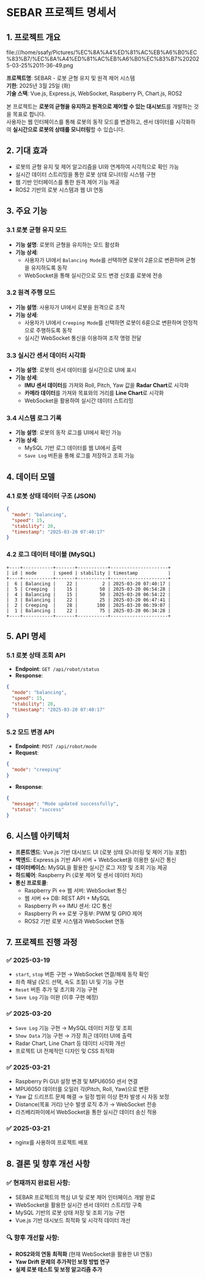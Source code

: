 # SEBAR 프로젝트 명세서

## 1. 프로젝트 개요
file:///home/ssafy/Pictures/%EC%8A%A4%ED%81%AC%EB%A6%B0%EC%83%B7/%EC%8A%A4%ED%81%AC%EB%A6%B0%EC%83%B7%202025-03-25%2011-36-49.png

**프로젝트명**: SEBAR - 로봇 균형 유지 및 원격 제어 시스템  
**기한**: 2025년 3월 25일 (화)  
**기술 스택**: Vue.js, Express.js, WebSocket, Raspberry Pi, Chart.js, ROS2  

본 프로젝트는 **로봇의 균형을 유지하고 원격으로 제어할 수 있는 대시보드**를 개발하는 것을 목표로 합니다.  
사용자는 웹 인터페이스를 통해 로봇의 동작 모드를 변경하고, 센서 데이터를 시각화하여 **실시간으로 로봇의 상태를 모니터링**할 수 있습니다.

## 2. 기대 효과

- 로봇의 균형 유지 및 제어 알고리즘을 UI와 연계하여 시각적으로 확인 가능
- 실시간 데이터 스트리밍을 통한 로봇 상태 모니터링 시스템 구현
- 웹 기반 인터페이스를 통한 원격 제어 기능 제공
- ROS2 기반의 로봇 시스템과 웹 UI 연동

## 3. 주요 기능

### 3.1 로봇 균형 유지 모드
- **기능 설명**: 로봇의 균형을 유지하는 모드 활성화
- **기능 상세**:
  - 사용자가 UI에서 `Balancing Mode`를 선택하면 로봇이 2륜으로 변환하며 균형을 유지하도록 동작
  - WebSocket을 통해 실시간으로 모드 변경 신호를 로봇에 전송

### 3.2 원격 주행 모드
- **기능 설명**: 사용자가 UI에서 로봇을 원격으로 조작
- **기능 상세**:
  - 사용자가 UI에서 `Creeping Mode`를 선택하면 로봇이 6륜으로 변환하며 안정적으로 주행하도록 동작
  - 실시간 WebSocket 통신을 이용하여 조작 명령 전달

### 3.3 실시간 센서 데이터 시각화
- **기능 설명**: 로봇의 센서 데이터를 실시간으로 UI에 표시
- **기능 상세**:
  - **IMU 센서 데이터**를 가져와 Roll, Pitch, Yaw 값을 **Radar Chart**로 시각화
  - **카메라 데이터**를 가져와 목표와의 거리를 **Line Chart**로 시각화
  - WebSocket을 활용하여 실시간 데이터 스트리밍

### 3.4 시스템 로그 기록
- **기능 설명**: 로봇의 동작 로그를 UI에서 확인 가능
- **기능 상세**:
  - MySQL 기반 로그 데이터를 웹 UI에서 출력
  - `Save Log` 버튼을 통해 로그를 저장하고 조회 가능

## 4. 데이터 모델

### 4.1 로봇 상태 데이터 구조 (JSON)
```json
{
  "mode": "balancing",
  "speed": 15,
  "stability": 20,
  "timestamp": "2025-03-20 07:40:17"
}
```

### 4.2 로그 데이터 테이블 (MySQL)
```
+----+-----------+-------+-----------+---------------------+
| id | mode      | speed | stability | timestamp           |
+----+-----------+-------+-----------+---------------------+
|  6 | Balancing |    22 |         2 | 2025-03-20 07:40:17 |
|  5 | Creeping  |    15 |        50 | 2025-03-20 06:54:28 |
|  4 | Balancing |    15 |        50 | 2025-03-20 06:54:22 |
|  3 | Balancing |    22 |        25 | 2025-03-20 06:47:41 |
|  2 | Creeping  |    28 |       100 | 2025-03-20 06:39:07 |
|  1 | Balancing |    22 |        75 | 2025-03-20 06:34:28 |
+----+-----------+-------+-----------+---------------------+
```

## 5. API 명세

### 5.1 로봇 상태 조회 API
- **Endpoint**: `GET /api/robot/status`
- **Response**:
```json
{
  "mode": "balancing",
  "speed": 15,
  "stability": 20,
  "timestamp": "2025-03-20 07:40:17"
}
```

### 5.2 모드 변경 API
- **Endpoint**: `POST /api/robot/mode`
- **Request**:
```json
{
  "mode": "creeping"
}
```
- **Response**:
```json
{
  "message": "Mode updated successfully",
  "status": "success"
}
```

## 6. 시스템 아키텍처

- **프론트엔드**: Vue.js 기반 대시보드 UI (로봇 상태 모니터링 및 제어 기능 포함)
- **백엔드**: Express.js 기반 API 서버 + WebSocket을 이용한 실시간 통신
- **데이터베이스**: MySQL을 활용한 실시간 로그 저장 및 조회 기능 제공
- **하드웨어**: Raspberry Pi (로봇 제어 및 센서 데이터 처리)
- **통신 프로토콜**:
  - Raspberry Pi ↔ 웹 서버: WebSocket 통신
  - 웹 서버 ↔ DB: REST API + MySQL
  - Raspberry Pi ↔ IMU 센서: I2C 통신
  - Raspberry Pi ↔ 로봇 구동부: PWM 및 GPIO 제어
  - ROS2 기반 로봇 시스템과 WebSocket 연동

## 7. 프로젝트 진행 과정

### ✅ 2025-03-19
- `start`, `stop` 버튼 구현 → WebSocket 연결/해제 동작 확인
- 좌측 패널 (모드 선택, 속도 조절) UI 및 기능 구현
- `Reset` 버튼 추가 및 초기화 기능 구현
- `Save Log` 기능 미완 (이후 구현 예정)

### ✅ 2025-03-20
- `Save Log` 기능 구현 → MySQL 데이터 저장 및 조회
- `Show Data` 기능 구현 → 가장 최근 데이터 UI에 출력
- Radar Chart, Line Chart 등 데이터 시각화 개선
- 프로젝트 UI 전체적인 디자인 및 CSS 최적화

### ✅ 2025-03-21
- Raspberry Pi GUI 설정 변경 및 MPU6050 센서 연결
- MPU6050 데이터를 오일러 각(Pitch, Roll, Yaw)으로 변환
- Yaw 값 드리프트 문제 해결 → 일정 범위 이상 편차 발생 시 자동 보정
- Distance(목표 거리) 난수 발생 로직 추가 → WebSocket 전송
- 라즈베리파이에서 WebSocket을 통한 실시간 데이터 송신 적용

### ✅ 2025-03-21
- nginx를 사용하여 프로젝트 배포

## 8. 결론 및 향후 개선 사항

### ✅ 현재까지 완료된 사항:
- SEBAR 프로젝트의 핵심 UI 및 로봇 제어 인터페이스 개발 완료
- WebSocket을 활용한 실시간 센서 데이터 스트리밍 구축
- MySQL 기반의 로봇 상태 저장 및 조회 기능 구현
- Vue.js 기반 대시보드 최적화 및 시각적 데이터 개선

### 🔍 향후 개선할 사항:
- **ROS2와의 연동 최적화** (현재 WebSocket을 활용한 UI 연동)
- **Yaw Drift 문제의 추가적인 보정 방법 연구**
- **실제 로봇 테스트 및 보정 알고리즘 추가**

